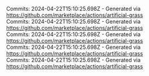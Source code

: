 Commits: 2024-04-22T15:10:25.698Z - Generated via https://github.com/marketplace/actions/artificial-grass
<br>
Commits: 2024-04-22T15:10:25.698Z - Generated via https://github.com/marketplace/actions/artificial-grass
<br>
Commits: 2024-04-22T15:10:25.698Z - Generated via https://github.com/marketplace/actions/artificial-grass
<br>
Commits: 2024-04-22T15:10:25.698Z - Generated via https://github.com/marketplace/actions/artificial-grass
<br>
Commits: 2024-04-22T15:10:25.698Z - Generated via https://github.com/marketplace/actions/artificial-grass
<br>
